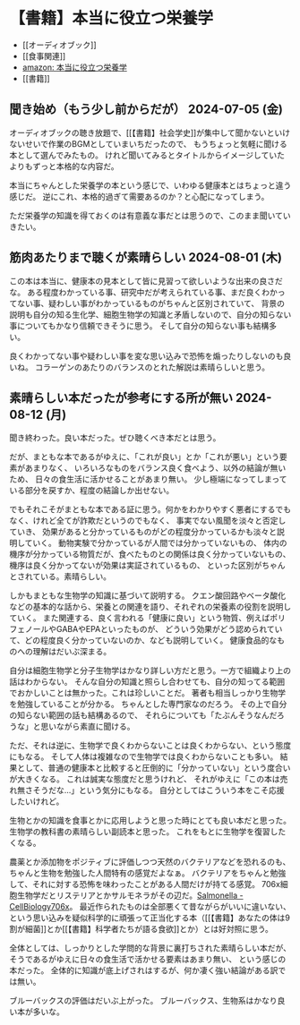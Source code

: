 # 【書籍】本当に役立つ栄養学

- [[オーディオブック]]
- [[食事関連]]
- [amazon: 本当に役立つ栄養学](https://amzn.to/3xAr6rv)
- [[書籍]]

## 聞き始め（もう少し前からだが） 2024-07-05 (金)

オーディオブックの聴き放題で、[[【書籍】社会学史]]が集中して聞かないといけないせいで作業のBGMとしていまいちだったので、
もうちょっと気軽に聞ける本として選んでみたもの。
けれど聞いてみるとタイトルからイメージしていたよりもずっと本格的な内容だ。

本当にちゃんとした栄養学の本という感じで、いわゆる健康本とはちょっと違う感じだ。
逆にこれ、本格的過ぎて需要あるのか？と心配になってしまう。

ただ栄養学の知識を得ておくのは有意義な事だとは思うので、このまま聞いていきたい。

## 筋肉あたりまで聴くが素晴らしい 2024-08-01 (木)

この本は本当に、健康本の見本として皆に見習って欲しいような出来の良さだな。
ある程度わかっている事、研究中だが考えられている事、まだ良くわかってない事、疑わしい事がわかっているものがちゃんと区別されていて、
背景の説明も自分の知る生化学、細胞生物学の知識と矛盾しないので、自分の知らない事についてもかなり信頼できそうに思う。
そして自分の知らない事も結構多い。

良くわかってない事や疑わしい事を変な思い込みで恐怖を煽ったりしないのも良いね。
コラーゲンのあたりのバランスのとれた解説は素晴らしいと思う。

## 素晴らしい本だったが参考にする所が無い 2024-08-12 (月)

聞き終わった。良い本だった。ぜひ聴くべき本だとは思う。

だが、まともな本であるがゆえに、「これが良い」とか「これが悪い」という要素があまりなく、
いろいろなものをバランス良く食べよう、以外の結論が無いため、
日々の食生活に活かせることがあまり無い。
少し極端になってしまっている部分を戻すか、程度の結論しか出せない。

でもそれこそがまともな本である証に思う。何かをわかりやすく悪者にするでもなく、けれど全てが詐欺だというのでもなく、
事実でない風聞を淡々と否定していき、
効果があると分かっているものがどの程度分かっているかも淡々と説明していく。
動物実験で分かっているが人間では分かっていないもの、
体内の機序が分かっている物質だが、食べたものとの関係は良く分かっていないもの、
機序は良く分かってないが効果は実証されているもの、
といった区別がちゃんとされている。素晴らしい。

しかもまともな生物学の知識に基づいて説明する。
クエン酸回路やベータ酸化などの基本的な話から、栄養との関連を語り、それぞれの栄養素の役割を説明していく。
また関連する、良く言われる「健康に良い」という物質、例えばポリフェノールやGABAやEPAといったものが、
どういう効果がどう認められていて、どの程度良く分かっていないのか、なども説明していく。
健康食品的なものへの理解はだいぶ深まる。

自分は細胞生物学と分子生物学はかなり詳しい方だと思う。一方で組織より上の話はわからない。
そんな自分の知識と照らし合わせても、自分の知ってる範囲でおかしいことは無かった。これは珍しいことだ。
著者も相当しっかり生物学を勉強していることが分かる。
ちゃんとした専門家なのだろう。
その上で自分の知らない範囲の話も結構あるので、
それらについても「たぶんそうなんだろうな」と思いながら素直に聞ける。

ただ、それは逆に、生物学で良くわからないことは良くわからない、という態度にもなる。
そして人体は複雑なので生物学では良くわからないことも多い。
結果として、普通の健康本と比較すると圧倒的に「分かっていない」という度合いが大きくなる。
これは誠実な態度だと思うけれど、
それがゆえに「この本は売れ無さそうだな…」という気分にもなる。
自分としてはこういう本をこそ応援したいけれど。

生物とかの知識を食事とかに応用しようと思った時にとても良い本だと思った。
生物学の教科書の素晴らしい副読本と思った。
これをもとに生物学を復習したくなる。

農薬とか添加物をポジティブに評価しつつ天然のバクテリアなどを恐れるのも、ちゃんと生物を勉強した人間特有の感覚だよなぁ。
バクテリアをちゃんと勉強して、それに対する恐怖を味わったことがある人間だけが持てる感覚。
706x細胞生物学だとリステリアとかサルモネラがその辺だ。[Salmonella - CellBiology706x](https://karino2.github.io/SubWiki/CellBiology706x/Salmonella)。
最近作られたものは全部悪くて昔ながらがいいに違いない、という思い込みを疑似科学的に頑張って正当化する本（[[【書籍】あなたの体は9割が細菌]]とか[[【書籍】科学者たちが語る食欲]]とか）とは好対照に思う。

全体としては、しっかりとした学問的な背景に裏打ちされた素晴らしい本だが、そうであるがゆえに日々の食生活で活かせる要素はあまり無い、
という感じの本だった。
全体的に知識が底上げされはするが、何か凄く強い結論がある訳では無い。

ブルーバックスの評価はだいぶ上がった。
ブルーバックス、生物系はかなり良い本が多いな。